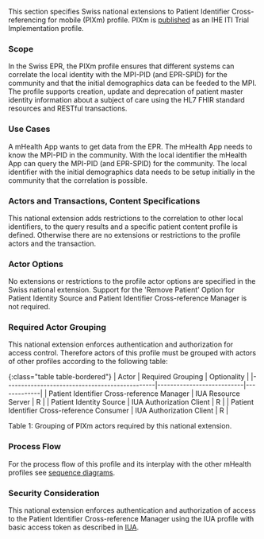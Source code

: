 This section specifies Swiss national extensions to Patient Identifier Cross-referencing for mobile (PIXm) profile. PIXm is [published](https://profiles.ihe.net/ITI/PIXm/index.html) as an IHE ITI Trial Implementation profile.

###	Scope  
In the Swiss EPR, the PIXm profile ensures that different systems can correlate the local identity with the MPI-PID (and EPR-SPID) for the community and that the initial demographics data can be feeded to the MPI. The profile supports creation, update and deprecation of patient master identity information about a subject of care using the HL7 FHIR standard resources and RESTful transactions.

###	Use Cases  
A mHealth App wants to get data from the EPR. The mHealth App needs to know the MPI-PID in the community. With the local identifier the mHealth App can query the MPI-PID (and EPR-SPID) for the community. The local identifier with the initial demographics data needs to be setup initially in the community that the correlation is possible.

###	Actors and Transactions, Content Specifications  
This national extension adds restrictions to the correlation to other local identifiers, to the query results and a specific patient content profile is defined. Otherwise there are no extensions or restrictions to the profile actors and the transaction. 

### Actor Options  
No extensions or restrictions to the profile actor options are specified in the Swiss national extension. Support for the 'Remove Patient' Option for Patient Identity Source and Patient Identifier Cross-reference Manager is not required. 

### Required Actor Grouping  
This national extension enforces authentication and authorization for access control. Therefore actors of this profile must be grouped with actors of other profiles according to the following table: 

{:class="table table-bordered"}
| Actor                                         | Required Grouping         | Optionality |
|-----------------------------------------------|---------------------------|-------------|
| Patient Identifier   Cross-reference Manager  | IUA Resource Server       | R           |
| Patient Identity Source                       | IUA Authorization Client  | R           |
| Patient Identifier Cross-reference Consumer   | IUA Authorization Client  | R           |

<figcaption ID="1">Table 1: Grouping of PIXm actors required by this national extension. </figcaption>

###	Process Flow
For the process flow of this profile and its interplay with the other mHealth profiles see [sequence diagrams](sequencediagrams.html). 

###	Security Consideration
This national extension enforces authentication and authorization of access to the Patient Identifier Cross-reference Manager using the IUA profile with basic access token as described in [IUA](iti-71.html).
